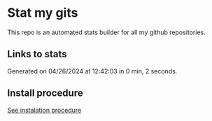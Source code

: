 # Stat my gits

This repo is an automated stats builder for all my github repositories.

## Links to stats


Generated on 04/26/2024 at 12:42:03 in 0 min, 2 seconds.

## Install procedure

[See instalation procedure](./src/install.md)

